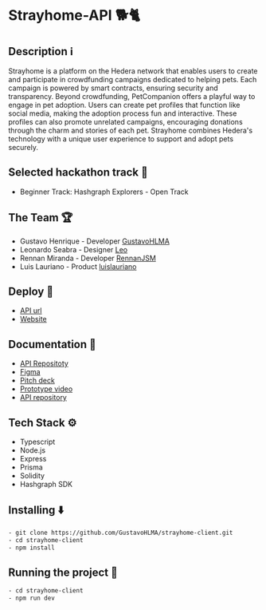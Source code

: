 # Strayhome-API 🐕🐈
## Description ℹ️

Strayhome is a platform on the Hedera network that enables users to create and participate in crowdfunding campaigns dedicated to helping pets. Each campaign is powered by smart contracts, ensuring security and transparency. Beyond crowdfunding, PetCompanion offers a playful way to engage in pet adoption. Users can create pet profiles that function like social media, making the adoption process fun and interactive. These profiles can also promote unrelated campaigns, encouraging donations through the charm and stories of each pet. Strayhome combines Hedera's technology with a unique user experience to support and adopt pets securely.

## Selected hackathon track 🚀
- Beginner Track: Hashgraph Explorers - Open Track



## The Team 🏆

- Gustavo Henrique - Developer [GustavoHLMA](https://www.linkedin.com/in/gustavo-henrique-768048234/)
- Leonardo Seabra - Designer [Leo](https://www.linkedin.com/in/leo-seabra-086623275/)
- Rennan Miranda - Developer [RennanJSM](https://www.linkedin.com/in/rennanjosemiranda/)
- Luis Lauriano - Product [luislauriano](https://github.com/luislauriano)
  
## Deploy 🔗

- [API url](https://strayhome-server.onrender.com/)
- [Website](https://strayhome-client.vercel.app/landing)
  

## Documentation  📄

- [API Repositoty](https://github.com/GustavoHLMA/strayhome-server)
- [Figma](https://www.figma.com/design/sDOP7ncuIZeeqvSNILMYeK/Stray-home?node-id=4-3&t=w6MSIkVca5BU0QeQ-0)
- [Pitch deck](https://www.youtube.com/watch?v=BHHm5CXXktA)
- [Prototype video](https://drive.google.com/file/d/1hvJq77fcZRwrtQO8SlzbOKq8-MKG7Q6y/view)
- [API repository](https://github.com/GustavoHLMA/strayhome-server)




  

## Tech Stack ⚙️

- Typescript
- Node.js
- Express
- Prisma
- Solidity
- Hashgraph SDK
  
## Installing ⬇️

```bash
- git clone https://github.com/GustavoHLMA/strayhome-client.git
- cd strayhome-client
- npm install
```

  

## Running the project 🏃

  

  

```bash
- cd strayhome-client
- npm run dev
```
